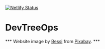 [![Netlify Status](https://api.netlify.com/api/v1/badges/d75748bc-2029-4ede-882a-b7dca1042233/deploy-status)](https://app.netlify.com/sites/devtreeops/deploys)  
# DevTreeOps

*** Website image by [Bessi](https://pixabay.com/users/bessi-909086/) from [Pixabay](https://pixabay.com/). ***